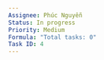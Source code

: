 ```yaml
---
Assignee: Phúc Nguyễn
Status: In progress
Priority: Medium
Formula: "Total tasks: 0"
Task ID: 4
---
```

